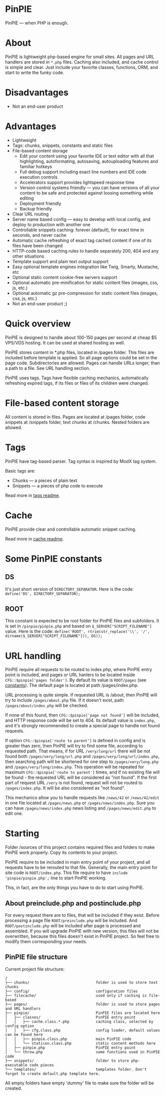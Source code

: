 PinPIE
======

PinPIE &mdash; when PHP is enough.

# About
PinPIE is lightweight php-based engine for small sites. All pages and URL handlers are stored in ```*.php``` files. Caching also included, and cache control is simple and clear. Just include your favorite classes, functions, ORM, and start to write the funky code. 

# Disadvantages
 - Not an end-user product

# Advantages
 - Lightweight
 - Tags: chunks, snippets, constants and static files
 - File-based content storage
    - Edit your content using your favorite IDE or text editor with all that highlighting, autoformating, autosaving, autouploading features and familiar hotkeys
    - Full debug support including exact line numbers and IDE code execution controls
    - Accelerators support provides lightspeed response time 
    - Version control systems friendly &mdash; you can have versions of all your content to be safe and protected against loosing something while editing
    - Deployment friendly
    - Backup friendly
 - Clear URL routing
 - Server name based config &mdash; easy to develop with local config, and deploy to production with another one 
 - Controllable snippets caching: forever (default), for exact time in seconds, and never cache
 - Automatic cache refreshing of exact tag cached content if one of its files have been changed
 - HTTP-code based caching rules to handle separately 200, 404 and any other situations
 - Template support and plain text output support
 - Easy optional template engines integration like Twig, Smarty, Mustache, etc
 - Optional static content cookie-free servers support
 - Optional automatic pre-minification for static content files (images, css, js, etc.)
 - Optional automatic gz pre-compression for static content files (images, css, js, etc.)
 - Not an end-user product ;)


# Quick overview
PinPIE is designed to handle about 100-150 pages per second at cheap $5 VPS/VDS hosting. It can be used at shared hosting as well. 

PinPIE stores content in \*.php files, located in /pages folder. This files are included before template is applied. So all page options could be set in the page code. Subdirectories are allowed. Pages can handle URLs longer, than a path to a file. See URL handling section.

PinPIE uses tags. Tags have flexible caching mechanics, automatically refreshing expired tags, if its files or files of its children were changed.

# File-based content storage
All content is stored in files. Pages are located at /pages folder, code snippets at /snippets folder, text chunks at /chunks. Nested folders are allowed.

# Tags
PinPIE have tag-based parser. Tag syntax is inspired by ModX tag system.

Basic tags are:
* Chunks &mdash; a pieces of plain text
* Snippets &mdash; a pieces of php code to execute

Read more in [tags readme](docs/tags.md).


# Cache
PinPIE provide clear and controllable automatic snippet caching.

Read more in [cache readme](docs/cache.md).

# Some PinPIE constants
## DS
It's just short version of ```DIRECTORY_SEPARATOR```. Here is the code: ```define('DS', DIRECTORY_SEPARATOR);```
## ROOT
This constant is expected to be root folder for PinPIE files and subfolders. It is set in ```/pinpie/pinpie.php``` and based on ```$_SERVER["SCRIPT_FILENAME"]```  value. Here is the code: ```define('ROOT', rtrim(str_replace('\\', '/', dirname($_SERVER["SCRIPT_FILENAME"])), DS));```

# URL handling
PinPIE require all requests to be routed to index.php, where PinPIE entry point is included, and pages or URL hanlers to be located inside ```CFG::$pinpie['pages folder']```. By default its value is ```ROOT/pages``` (see [constants](#root)). The default page is located at path /pages/index.php.

URL processing is quite simple. If requested URL is /about, then PinPIE will try to include ```/pages/about.php``` file. If it doesn't exist, path ```/pages/about/index.php``` will be checked.

If none of this found, then ```CFG::$pinpie['page not found']``` will be included, and HTTP response code will be set to 404. Its default value is ```index.php```, and it's strongly recommended to create a special page to handle not found requests.

 If option ```CFG::$pinpie['route to parent']``` is defined in config and is greater than zero, then PinPIE will try to find some file, according to requested path. That means, if for URL ```/very/long/url``` there will be not found both ```/pages/very/long/url.php``` and ```/pages/very/long/url/index.php```, then searching path will be shortened for one step to ```/pages/very/long.php``` and ```/pages/very/long/index.php```.
 This operation will be repeated for maximum ```CFG::$pinpie['route to parent']``` times, and if no existing file will be found - the requested URL will be considered as "not found". If the first part of request URL ```/very``` is not found, request will not be routed to ```/pages/index.php```. It will be also considered as "not found". 
 
 This mechanics allow you to handle requests like ```/news/42``` or ```/news/42/edit``` in one file located at ```/pages/news.php``` or ```/pages/news/index.php```. Sure you can have ```/pages/news/index.php``` news listing and ```/pages/news/edit.php``` to edit one. 

# Starting
Folder /sources of this project contains required files and folders to make PinPIE work properly. Copy its contents to your project.

PinPIE require to be included in main entry point of your project, and all requests have to be rerouted to that file. Generally, the main entry point for site code is ```ROOT/index.php```. This file require to have ```include 'pinpie/pinpie.php';``` line to start PinPIE working.

This, in fact, are the only things you have to do to start using PinPIE.

## About preinclude.php and postinclude.php
For every request there are to files, that will be included if they exist. Before processing a page file ```ROOT/preinclude.php``` will be included. And ```ROOT/postinclude.php``` will be included after page is processed and assembled. If you will upgrade PinPIE with new version, this files will not be overwritten, because this files doesn't exist in PinPIE project. So feel free to modify them corresponding your needs. 
 
## PinPIE file structure
Current project file structure:
```
/
├── chunks/                              folder is used to store text chunks
├── config/                              configuration files
├── filecache/                           used only if caching is file-based
├── pages/                               folder is used to store pages and URL handlers
├── pinpie/                              PinPIE files are located here
│   ├── classes/                         PinPIE entry point
│   │   ├── cache.class.*.php            caching class, selected by config option
│   │   ├── cfg.class.php                config loader, default values can be found here
│   │   ├── pinpie.class.php             main PinPIE code
│   │   └── staticon.class.php           static content methods here 
│   ├── pinpie.php                       PinPIE entry point
│   └── throw.php                        some functions used in PinPIE code
├── snippets/                            folder to store php-executable code pieces
└── templates/                           templates folder. Don't forget to create default.php template here.
```
All empty folders have empty 'dummy' file to make sure the folder will be created.


